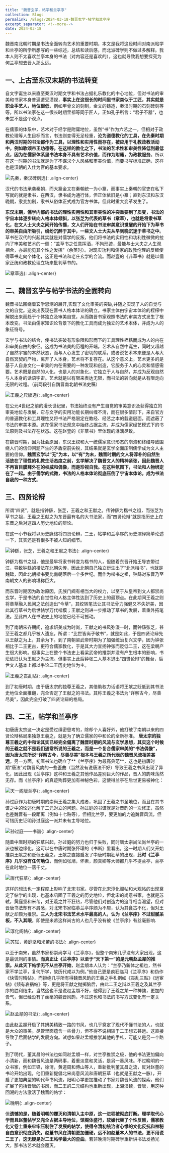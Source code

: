 ```yaml
---
title: "魏晋玄学，帖学和兰亭序"
collection: Blogs
permalink: /Blogs/2024-03-18-魏晋玄学-帖学和兰亭序
excerpt_separator: <!--more-->
date: 2024-03-18
---
```


魏晋南北朝时期是书法全面转向艺术的重要时期，本文是我将这段时间对南派帖学和兰亭的所学所想写的一些综述，总结和读后感，而北派碑学则不做过多解释。我本人则不太喜欢兰亭本身的书法（对内容还是喜欢的），这也就导致我想要探究为何兰亭想去晋人那么远。

<!--more-->

## 一、上古至东汉末期的书法转变

自文字诞生以来直至秦汉时期文字和书法占据礼乐教化的中心地位，但对书法的审美和书家本身普遍遭受漠视，**事实上在这很长的时间里书家类似于工匠，其实就是职业手艺人，地位很低**，例如甲骨文的刻制，金文的铸造，秦汉时期的石刻碑刻等等，所以书法家在这一很长时期里都等同于匠人，正如孔子所言：“君子不器”，也未尝不是这个观点。

在儒家的体系中，艺术对于经学是附庸地位，虽然“书”作为六艺之一，但相对于政教伦理等人生目标而言，书法则变得无足轻重，**沦为道德教化的工具，在先秦时期和两汉时期的书法都作为工具，以理性和实用性而存在，被应用于礼教政教活动中，例如歌颂帝王功德等。在这样的教化之下，书法的艺术性和审美性降低到最低点，因为在儒家体系里书法本身不具有艺术价值，而作为附庸，为政教服务**。所以在这一时期的书法就是为了不谋求个人风格和审美价值，而要书写标准正确，这样也是汉朝的入仕为官的基本要求。

![先秦，秦汉碑刻选](/Images-of-Blogs/2024-03-18/001.jpg){: .align-center}

汉代的书法承袭秦朝，而大篆金文在秦朝统一为小篆，而事实上秦朝的官吏在私下写就的就是隶书，在西汉，隶书成为通行体，但正体依旧是小篆；直到东汉和东汉晚期，隶变加剧，隶书从俗体正式成为官方书体。但此时重大变革发生了。

**东汉末期，儒学内部的书法的理性实用性和其审美性的冲突重要到了质变，书法的宇宙本体逐步转向人格本体倾斜，以张芝为代表的草书（章草），也就是将隶书草化，在文人士大夫之间开始传播，文人们开始在书法审美意识觉醒的开始下为草书的审美自由所吸引，纷纷沉醉于其中，一些文人士大夫从早到晚沉迷于草书之中**。草书在汉代的兴起其实就是对儒学的反叛，他们将书法的实用性和功利性微微的拉向了审美和艺术的一侧：“盖草书之任意挥洒，不拘形迹，最能与士大夫之人生观相合，亦最能见其个性之发挥”（余英时）。对现实功利和儒家的政教伦理的反叛使得草书走向个体化，这正是书法和老庄玄学的合流。而赵壹的《非草书》就是以儒家正统和政教伦理立场来批判草书的。

![章草选](/Images-of-Blogs/2024-03-18/002.jpg){: .align-center}

## 二、魏晋玄学与帖学书法的全面转向

魏晋书法围绕着玄学思潮的展开,实现了文化审美的突破,并随之实现了人的自觉与文的自觉。这突出表现在晋书人格本体论的确立。书家主体由宇宙本体论的桎榨中解脱出来而趋于个体独立及审美自觉，从而魏晋书家观照书法的审美方式发生了根本改变。书法由儒家知识论背景下的教化工具而成为独立的艺术本体，并成为人的象征符号。

玄学与书法的结合，使书法突破有形象限和形而下的工具理性桎梏而成为人的内在和审美自由的象征。这成为书法美的历程的开端。艺术从自然中诞生，同时又超越了自然宇宙的本然状态，而与人心发生了密切的联系，或者说艺术本来便是人与大自然冥契的产物，离开了人本身，艺术将不复存在。从这个意义上，艺术更多的是基于人自身文化一审美的内在需要的一种发现和创造，它服务于人的心灵和情感需要。艺术既是自然的人化，也是人的对象化，它独立于人与自然，并成为反观自然与人本身的话语宇宙。艺术就是以有限来表达无限，而书法的转向就是从有限走向无限的过程。（前两段引自魏晋南北朝书法史稿）

![王羲之尺牍选](/Images-of-Blogs/2024-03-18/003.jpg){: .align-center}

在公元4世纪之前的漫长世纪里，书法始终没有产生自觉的审美意识及获得独立的审美地位与发展，它与文字的实用功能长期纠缠不清，而在很多情形下，来自官方的普遍教化和工具理性又将书法严格限定在教经、经艺之本的载道层面，而遮蔽了书法的审美本源。这在儒家书法观念中始终占据主流，并成为儒家经艺模式下的书法原则及书法存在状态。这在赵壹的《非草书》里体现的淋漓尽致。

在魏晋时期，因为社会原因，东汉王权和大一统儒家意识形态的崩溃和终结导致围绕人们的信仰问题产生的矛盾空前尖锐，其结果就是玄学全面压制儒学成为文人主要的信仰。**魏晋玄学以“无”为本，以“有”为末，魏晋时期的文人将淳朴的自然生活放在了理性的礼教生活态度之前，玄学解决了魏晋文人的精神紧张，因此魏晋人不再盲目膜拜外在的权威和偶像，而是珍视自我。在这种氛围下，书法和人物绑定在了一起。由于儒学的式微，书法的人格本体论彻底压倒了宇宙本体论，成为书法自我的一种方式**。

## 三、四贤论辩

所谓“四贤”，就是指钟繇，张芝，王羲之和王献之。传钟繇为楷书之祖，而张芝为草书之祖，王羲之王献之为东晋最有名的大书法家，而“四贤论辩”就是指历史上在东晋之后对这四人历史地位的辩论。

在这一小节我将以历史脉络将四贤论辩，二王，帖学和兰亭序的历史演绎简单论述一下，其实还是有很多不被人知的细节。

![钟繇，张芝，王羲之和王献之书法](/Images-of-Blogs/2024-03-18/004.jpg){: .align-center}

钟繇为楷书之祖，他是最早将隶书转变为楷书的人，但随着东晋开始王导衣带过江，导致钟繇的楷法在北朝失传，因此北朝自己独立衍生出了“北派楷书”，也就是魏碑，因此北朝楷书要比南朝落后一个多世纪。而作为楷书之祖，钟繇对东晋乃至南朝文人的影响堪称巨大。

而东晋时期因为政治原因，氏族门阀有相当大的权力，以至于从皇帝到文人都崇尚玄学，于是书法的自觉性和人格主体性达到了历史上的最顶点。在此期间王羲之则将章草融入民间之法创造出“今草”，其绞转笔法让其书法骨力强健又不失妍美，因此其行草书为后世帖学万代楷模；王献之则进一步推动了草书的发展，着重外拓笔法。至此四人在书法史上的地位已经不可撼动。

到了南朝宋齐期间，追求妍美成为时尚，王献之的书风弥漫一时，而钟繇张芝，甚至王羲之都几乎被人遗忘，所谓：“比世皆尚子敬书”，就是如此，于是四贤论辩先以王献之为上，其余为下。到了南朝梁武帝时期为了加强统治复兴文学，因为钟张相比于二王更古，更符合儒家教化，于是其大力宣扬钟张而贬低二王，这在梁朝产生很大影响。但事实上在整个书法史上看梁武帝的推崇并没有产生根本的影响，书坛依旧认为王献之为主流。但事实上此后钟张二人基本退出“四贤论辩”的舞台，后世文人基本上都以争论二王历史地位为主。

![王羲之丧乱贴](/Images-of-Blogs/2024-03-18/005.jpg){: .align-center}

到了初唐时期，由于唐太宗的独尊王羲之，其借助权力话语将王献之贬低到其书法史地位全面推翻，完全否定了王献之的书法。其称王羲之书法为“详察古今，尽善尽美”，因此完全打破了四贤论辩的格局。

## 四、二王，帖学和兰亭序

初唐唐太宗这一决定是受过缜密思考的，除却个人喜好外，他打破了南朝以来的四贤论辩格局来独尊王羲之，就是为了确立儒家的中和论的全新标准。
**唐太宗的独尊王羲之的中和论其实已经完全偏离了魏晋时期的风流与玄学思想，其实这个时候的王羲之就不是我们通常所说的王羲之，而是一个复合儒家审美的“书法偶像”，因为唐太宗所说“详察古今，尽善尽美”根本与王羲之所代表的魏晋风流相差甚远**。另一方面，初唐书法也确立了**《兰亭序》为最高典范**，这也是初唐时期“唐法”对魏晋风韵的一些歪曲（当然没有说唐法不好）导致王羲之书风出现了异化，因此出现《兰亭序》这种和王羲之其他作品差别巨大的作品，晋人的韵味荡然无存。而《兰亭序》的真迹殉葬更加有神秘色彩，这使得兰亭在后世更易被神化：

![天一阁版兰亭](/Images-of-Blogs/2024-03-18/007.jpg){: .align-center}

孙过庭作为初唐时期的崇尚王羲之集大成者，巩固了王羲之书圣地位，而且在其书谱之中的论述化解了二元对立的问题。孙过庭的书谱就是对晋韵的一次修正，虽然也差魏晋有一段距离（例如十七贴等），但相比兰亭，要更加的力追魏晋风流，但可惜历史证明孙过庭这一派并未有主导地位。

![孙过庭——书谱](/Images-of-Blogs/2024-03-18/006.jpg){: .align-center}

随着中唐时期的狂草兴起，孙过庭的努力也归于失败，同时唐太宗尚法尚兰亭的一派也被边缘化。这可以在中唐时期张怀瓘的《书断》里看出，这一时期人们又开始推崇王献之和贬低王羲之，王献之直接启发了中唐时期狂草的出现，**此时《兰亭序》几乎没有任何地位**，而例如张旭，怀素，颜真卿等大师都几乎不提兰亭，兰亭在此时地位一落千丈。

![唐代狂草](/Images-of-Blogs/2024-03-18/008.jpg){: .align-center}

这样的想法也一定程度上影响了北宋书家。尽管在北宋淳化阁帖和大观帖的出现奠定了帖学的出现，也基本巩固了王羲之的历史地位，但北宋的尚意书家，也就是苏轼，黄庭坚和米芾，对王羲之并不狂热，尽管他们对创造力的追寻相当渴望，但对晋唐书法却有不屑感，对北宋书家临摹兰亭序颇为不屑，认为其食古不化，但对王献之却颇为推崇。**三人为北宋书法艺术水平最高的人，认为《兰亭序》不过甜腻呆板，不入其眼**。即使是米芾这样尚古的人也几乎没有被《兰亭序》有丝毫影响.

![淳化阁帖](/Images-of-Blogs/2024-03-18/009.png){: .align-center}

![苏轼，黄庭坚和米芾的书法](/Images-of-Blogs/2024-03-18/010.jpg){: .align-center}

以至于南宋，虽然书家都崇尚学习《兰亭序》，但整个南宋几乎没有大家出现，这是最讽刺的事情。**而真正让《兰亭序》以至于“天下第一”的是元朝赵孟頫的推崇。从此天下帖学无不从兰亭开始**，赵孟頫本人认为：“兰亭乃新体之祖也，然书家不学兰亭，复何所学，故历代咸以为例。”他自己更是疯狂临习《兰亭序》和伪作《快雪时晴帖》，而拒绝几乎所有得魏晋风韵的王羲之手札例如《丧乱三贴》《远宦帖》《频有哀祸帖》等，更是将王献之抛掷脑后，由此二王之辩以王羲之及其兰亭序的胜利结束。当然这也不是说赵孟頫不好，他得到了王羲之某一种神韵，更加的贵气，但已经没有了丝毫的魏晋风韵，不过这也和书法的书写方式变化有一定关系。

![赵孟頫的书法](/Images-of-Blogs/2024-03-18/011.png){: .align-center}

由此赵孟頫开启了其妍美精致一路的书风，也几乎奠定了现代不懂书法的人，也就是大众的审美。尽管里面蕴含一些骨力，但不得不说相较于二王想去甚远。这直接导致了后面帖学的发展方向。试想如果赵孟頫推崇其他的手札，可能又是另一个路子。

到了明代，董其昌的书法也如同赵孟頫一样，对兰亭推崇之极，他的书法更加偏向小清新，而和魏晋风流是两码事，着重淡意和灵活，是另一番风味。不过晚明的一众书家，例如王铎，徐渭，黄道周和傅山等人，重新批判董其昌之流，反对赵董的书论开始出现，他们重新提倡北宋尚意风流和唐朝狂草（也就是王献之一脉），开启了更加典型的明代草书风流，阳明心学更加推动了书家对魏晋风流的探索，他们扩展了包括晋唐的书风，而二王的二元结构也重新出现，上溯汉魏，晋唐，用这种回溯的方法激活了魏晋的帖学：

![晚明](/Images-of-Blogs/2024-03-18/012.png){: .align-center}

但**遗憾的是，随着明朝的覆灭和清朝入主中原，这一进程被彻底打断。理学取代心学而且赵董帖学又完全占据主导地位，馆阁体盛行，软媚代替了个性反叛，儒家教化又卷土重来牢牢压制住了发展的帖学，使得令清初统治者心悸的文化反抗和神秘自由意识彻底消失，赵董书风在清朝更加僵硬，远不如赵董本人的书法，更不用说二王了，这无疑是对二王帖学最大的歪曲**。若非晚清时期碑学重新讲书法发扬光大，那书法艺术就会覆灭。
